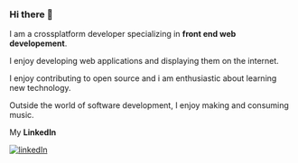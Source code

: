 ### Hi there 👋

I am a crossplatform developer specializing in **front end web developement**.


I enjoy developing web applications and displaying them on the internet.

I enjoy contributing to open source and i am enthusiastic about learning new technology.

Outside the world of software development, I enjoy making and consuming music.


My **LinkedIn** 

[![linkedIn](https://img.shields.io/badge/LinkedIn-000000?style=for-the-badge&logo=LinkedIn&logoColor=white)](https://www.linkedin.com/in/devmuangi/)

<!--
**devMuangi/devMuangi** is a ✨ _special_ ✨ repository because its `README.md` (this file) appears on your GitHub profile.

Here are some ideas to get you started:

- 🔭 I’m currently working on ...
- 🌱 I’m currently learning ...
- 👯 I’m looking to collaborate on ...
- 🤔 I’m looking for help with ...
- 💬 Ask me about ...
- 📫 How to reach me: ...
- 😄 Pronouns: ...
- ⚡ Fun fact: ...
-->
